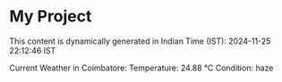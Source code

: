 # My Project

This content is dynamically generated in Indian Time (IST): 2024-11-25 22:12:46 IST


Current Weather in Coimbatore:
Temperature: 24.88 °C
Condition: haze
